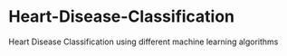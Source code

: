 # Heart-Disease-Classification
Heart Disease Classification using different machine learning algorithms
